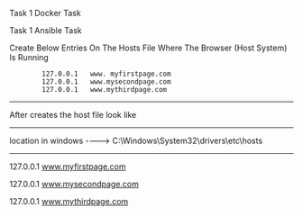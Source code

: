 

Task 1                                       Docker Task

Task 1                                       Ansible Task

Create Below Entries On The Hosts File Where The Browser (Host System) Is Running

			127.0.0.1	www. myfirstpage.com
			127.0.0.1	www.mysecondpage.com 
			127.0.0.1	www.mythirdpage.com
			
*******************************************************************************************************************************************
After creates the host file look like 
******************************************************************************************************************************************
location in windows ---->   C:\Windows\System32\drivers\etc\hosts
*****************************************************************


127.0.0.1 www.myfirstpage.com

127.0.0.1 www.mysecondpage.com

127.0.0.1 www.mythirdpage.com
